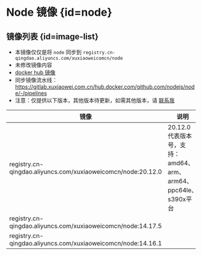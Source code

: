 # Node 镜像 {id=node}

## 镜像列表 {id=image-list}

- 本镜像仅仅是将 `node` 同步到 `registry.cn-qingdao.aliyuncs.com/xuxiaoweicomcn/node`
- 未修改镜像内容
- [docker hub 镜像](https://hub.docker.com/_/node)
- 同步镜像流水线：https://gitlab.xuxiaowei.com.cn/hub.docker.com/github.com/nodejs/node/-/pipelines
- 注意：仅提供以下版本，其他版本待更新，如需其他版本，请 [联系我](../../../guide/website.md)

| 镜像                                                           | 说明                                               |
|--------------------------------------------------------------|--------------------------------------------------|
| registry.cn-qingdao.aliyuncs.com/xuxiaoweicomcn/node:20.12.0 | 20.12.0 代表版本号，支持：amd64、arm、arm64、ppc64le、s390x平台 |
| registry.cn-qingdao.aliyuncs.com/xuxiaoweicomcn/node:14.17.5 |                                                  |
| registry.cn-qingdao.aliyuncs.com/xuxiaoweicomcn/node:14.16.1 |                                                  |

<style>

._image_registry_cn-qingdao_aliyuncs_com_xuxiaoweicomcn_node table tr th:nth-child(1), 
._image_registry_cn-qingdao_aliyuncs_com_xuxiaoweicomcn_node table tr td:nth-child(1) {
    min-width: 450px;
}

._image_registry_cn-qingdao_aliyuncs_com_xuxiaoweicomcn_node table tr th:nth-child(2), 
._image_registry_cn-qingdao_aliyuncs_com_xuxiaoweicomcn_node table tr td:nth-child(2) {
    min-width: 490px;
}

</style>